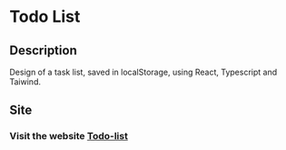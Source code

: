 # Todo List

## Description

Design of a task list, saved in localStorage, using React, Typescript and Taiwind.

## Site

### Visit the website [Todo-list]()